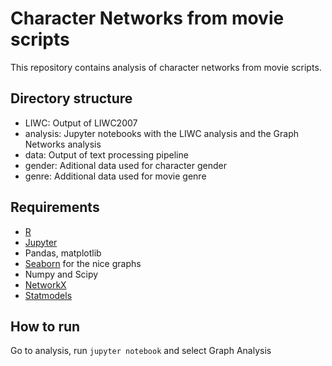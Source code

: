 # Character Networks from movie scripts

This repository contains analysis of character networks from movie scripts.

## Directory structure
- LIWC: Output of LIWC2007
- analysis: Jupyter notebooks with the LIWC analysis and the Graph Networks analysis
- data: Output of text processing pipeline
- gender: Aditional data used for character gender
- genre: Additional data used for movie genre

## Requirements
- [R](https://cran.r-project.org/)
- [Jupyter](https://jupyter.org/)
- Pandas, matplotlib
- [Seaborn](https://seaborn.pydata.org) for the nice graphs
- Numpy and Scipy
- [NetworkX](https://networkx.github.io/)
- [Statmodels](http://www.statsmodels.org/stable/index.html)


## How to run
Go to analysis, run `jupyter notebook` and select Graph Analysis



